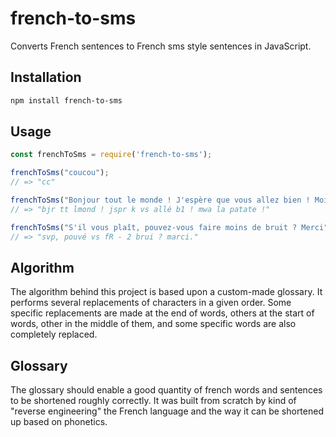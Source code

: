 # french-to-sms

Converts French sentences to French sms style sentences in JavaScript.

## Installation

```bash
npm install french-to-sms
```

## Usage

```javascript
const frenchToSms = require('french-to-sms');

frenchToSms("coucou");
// => "cc"

frenchToSms("Bonjour tout le monde ! J'espère que vous allez bien ! Moi la patate !");
// => "bjr tt lmond ! jspr k vs allé b1 ! mwa la patate !"

frenchToSms("S'il vous plaît, pouvez-vous faire moins de bruit ? Merci");
// => "svp, pouvé vs fR - 2 brui ? marci."
```


## Algorithm

The algorithm behind this project is based upon a custom-made glossary. It performs several replacements of characters in a given order. Some specific replacements are made at the end of words, others at the start of words, other in the middle of them, and some specific words are also completely replaced.


## Glossary

The glossary should enable a good quantity of french words and sentences to be shortened roughly correctly.
It was built from scratch by kind of "reverse engineering" the French language and the way it can be shortened up based on phonetics.
